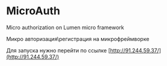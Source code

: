 # MicroAuth
Micro authorization on Lumen micro framework

Микро авторизация\регистрация на микрофреймворке 

Для запуска нужно перейти по ссылке [http://91.244.59.37/](http://91.244.59.37/)
